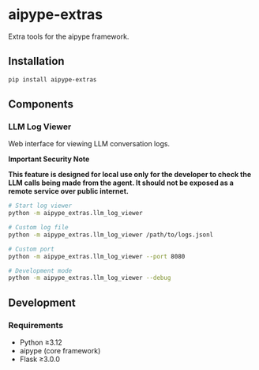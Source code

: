 # aipype-extras

Extra tools for the aipype framework.

## Installation

```bash
pip install aipype-extras
```

## Components

### LLM Log Viewer

Web interface for viewing LLM conversation logs.

**Important Security Note**

**This feature is designed for local use only for the developer to check the LLM calls being made from the agent. It should not be exposed as a remote service over public internet.**


```bash
# Start log viewer
python -m aipype_extras.llm_log_viewer

# Custom log file
python -m aipype_extras.llm_log_viewer /path/to/logs.jsonl

# Custom port
python -m aipype_extras.llm_log_viewer --port 8080

# Development mode
python -m aipype_extras.llm_log_viewer --debug
```

## Development

### Requirements
- Python ≥3.12
- aipype (core framework)
- Flask ≥3.0.0
